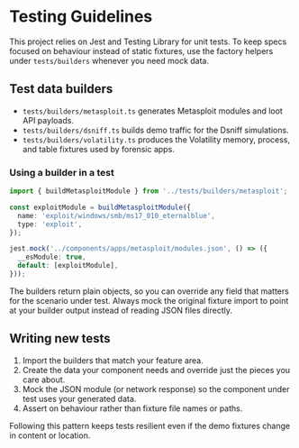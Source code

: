 # Testing Guidelines

This project relies on Jest and Testing Library for unit tests. To keep specs
focused on behaviour instead of static fixtures, use the factory helpers under
`tests/builders` whenever you need mock data.

## Test data builders

- `tests/builders/metasploit.ts` generates Metasploit modules and loot API
  payloads.
- `tests/builders/dsniff.ts` builds demo traffic for the Dsniff simulations.
- `tests/builders/volatility.ts` produces the Volatility memory, process, and
  table fixtures used by forensic apps.

### Using a builder in a test

```ts
import { buildMetasploitModule } from '../tests/builders/metasploit';

const exploitModule = buildMetasploitModule({
  name: 'exploit/windows/smb/ms17_010_eternalblue',
  type: 'exploit',
});

jest.mock('../components/apps/metasploit/modules.json', () => ({
  __esModule: true,
  default: [exploitModule],
}));
```

The builders return plain objects, so you can override any field that matters for
the scenario under test. Always mock the original fixture import to point at your
builder output instead of reading JSON files directly.

## Writing new tests

1. Import the builders that match your feature area.
2. Create the data your component needs and override just the pieces you care
   about.
3. Mock the JSON module (or network response) so the component under test uses
   your generated data.
4. Assert on behaviour rather than fixture file names or paths.

Following this pattern keeps tests resilient even if the demo fixtures change in
content or location.
